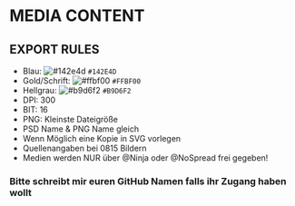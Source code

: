 # MEDIA CONTENT

## EXPORT RULES
* Blau: ![#142e4d](https://placehold.it/15/142e4d/000000?text=+) `#142E4D`
* Gold/Schrift: ![#ffbf00](https://placehold.it/15/ffbf00/000000?text=+) `#FFBF00`
* Hellgrau: ![#b9d6f2](https://placehold.it/15/b9d6f2/000000?text=+) `#B9D6F2`
* DPI: 300
* BIT: 16
* PNG: Kleinste Dateigröße
* PSD Name & PNG Name gleich
* Wenn Möglich eine Kopie in SVG vorlegen
* Quellenangaben bei 0815 Bildern
* Medien werden NUR über @Ninja oder @NoSpread frei gegeben!

### Bitte schreibt mir euren GitHub Namen falls ihr Zugang haben wollt

